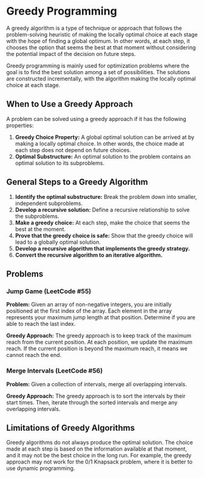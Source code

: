 # Greedy Programming

A greedy algorithm is a type of technique or approach that follows the problem-solving heuristic of making the locally optimal choice at each stage with the hope of finding a global optimum. In other words, at each step, it chooses the option that seems the best at that moment without considering the potential impact of the decision on future steps.

Greedy programming is mainly used for optimization problems where the goal is to find the best solution among a set of possibilities. The solutions are constructed incrementally, with the algorithm making the locally optimal choice at each stage.

## When to Use a Greedy Approach

A problem can be solved using a greedy approach if it has the following properties:

1.  **Greedy Choice Property:** A global optimal solution can be arrived at by making a locally optimal choice. In other words, the choice made at each step does not depend on future choices.
2.  **Optimal Substructure:** An optimal solution to the problem contains an optimal solution to its subproblems.

## General Steps to a Greedy Algorithm

1.  **Identify the optimal substructure:** Break the problem down into smaller, independent subproblems.
2.  **Develop a recursive solution:** Define a recursive relationship to solve the subproblems.
3.  **Make a greedy choice:** At each step, make the choice that seems the best at the moment.
4.  **Prove that the greedy choice is safe:** Show that the greedy choice will lead to a globally optimal solution.
5.  **Develop a recursive algorithm that implements the greedy strategy.**
6.  **Convert the recursive algorithm to an iterative algorithm.**

## Problems

### Jump Game (LeetCode #55)

**Problem:** Given an array of non-negative integers, you are initially positioned at the first index of the array. Each element in the array represents your maximum jump length at that position. Determine if you are able to reach the last index.

**Greedy Approach:** The greedy approach is to keep track of the maximum reach from the current position. At each position, we update the maximum reach. If the current position is beyond the maximum reach, it means we cannot reach the end.

### Merge Intervals (LeetCode #56)

**Problem:** Given a collection of intervals, merge all overlapping intervals.

**Greedy Approach:** The greedy approach is to sort the intervals by their start times. Then, iterate through the sorted intervals and merge any overlapping intervals.

## Limitations of Greedy Algorithms

Greedy algorithms do not always produce the optimal solution. The choice made at each step is based on the information available at that moment, and it may not be the best choice in the long run. For example, the greedy approach may not work for the 0/1 Knapsack problem, where it is better to use dynamic programming.